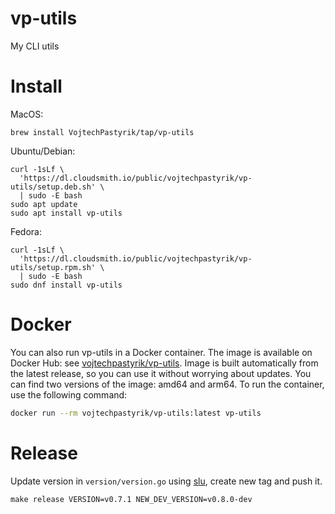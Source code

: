 # vp-utils
My CLI utils

# Install
MacOS:
```
brew install VojtechPastyrik/tap/vp-utils
```

Ubuntu/Debian:

```
curl -1sLf \
  'https://dl.cloudsmith.io/public/vojtechpastyrik/vp-utils/setup.deb.sh' \
  | sudo -E bash
sudo apt update
sudo apt install vp-utils
```

Fedora:

```
curl -1sLf \
  'https://dl.cloudsmith.io/public/vojtechpastyrik/vp-utils/setup.rpm.sh' \
  | sudo -E bash
sudo dnf install vp-utils
```

# Docker

You can also run vp-utils in a Docker container. The image is available on Docker Hub:
see [vojtechpastyrik/vp-utils](https://hub.docker.com/r/vojtechpastyrik/vp-utils).
Image is built automatically from the latest release, so you can use it without worrying about updates. You can find two
versions of the image: amd64 and arm64.
To run the container, use the following command:

```bash
docker run --rm vojtechpastyrik/vp-utils:latest vp-utils
```

# Release

Update version in `version/version.go` using [slu](https://github.com/sikalabs/slu), create new tag and push it.

```shell
make release VERSION=v0.7.1 NEW_DEV_VERSION=v0.8.0-dev
```
